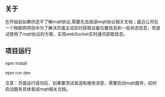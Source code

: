 ## 关于 ##

在开始前如果你还不了解mqtt协议,需要先去阅读mqtt协议相关文档；最近公司在一个物联网项目中为了解决页面主动实时获取设备位置信息和一些状态信息，而尝试使用了mqtt协议的方案，实现webSocket实时通讯获取信息。

## 项目运行

npm install

npm run dev

注意：页面运行成功后，如果要测试发送和接收消息，需要启动mqtt服务，如何启动服务具体查阅mqtt相关文档。
